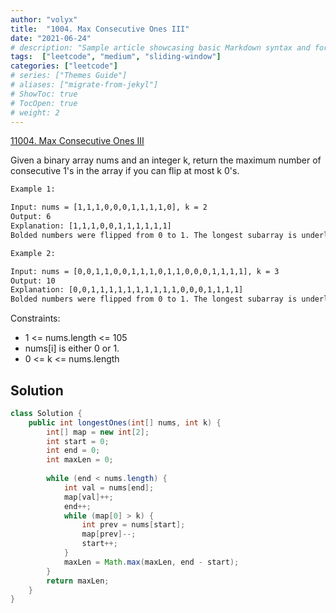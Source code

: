 ```yaml
---
author: "volyx"
title:  "1004. Max Consecutive Ones III"
date: "2021-06-24"
# description: "Sample article showcasing basic Markdown syntax and formatting for HTML elements."
tags:  ["leetcode", "medium", "sliding-window"]
categories: ["leetcode"]
# series: ["Themes Guide"]
# aliases: ["migrate-from-jekyl"]
# ShowToc: true
# TocOpen: true
# weight: 2
---
```


[11004. Max Consecutive Ones III](https://leetcode.com/problems/longest-substring-with-at-most-two-distinct-characters/)

Given a binary array nums and an integer k, return the maximum number of consecutive 1's in the array if you can flip at most k 0's.

```txt
Example 1:

Input: nums = [1,1,1,0,0,0,1,1,1,1,0], k = 2
Output: 6
Explanation: [1,1,1,0,0,1,1,1,1,1,1]
Bolded numbers were flipped from 0 to 1. The longest subarray is underlined.

Example 2:

Input: nums = [0,0,1,1,0,0,1,1,1,0,1,1,0,0,0,1,1,1,1], k = 3
Output: 10
Explanation: [0,0,1,1,1,1,1,1,1,1,1,1,0,0,0,1,1,1,1]
Bolded numbers were flipped from 0 to 1. The longest subarray is underlined.
```

Constraints:

- 1 <= nums.length <= 105
- nums[i] is either 0 or 1.
- 0 <= k <= nums.length

## Solution

```java
class Solution {
    public int longestOnes(int[] nums, int k) {
        int[] map = new int[2];
        int start = 0;
        int end = 0;
        int maxLen = 0;
        
        while (end < nums.length) {
            int val = nums[end];
            map[val]++;
            end++;
            while (map[0] > k) {
                int prev = nums[start];
                map[prev]--;
                start++;
            }
            maxLen = Math.max(maxLen, end - start);
        }
        return maxLen;
    }
}
```
